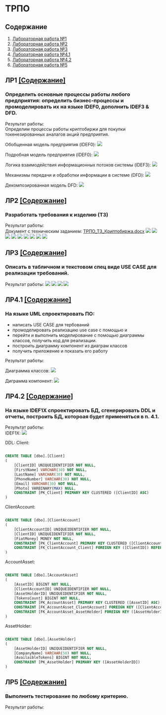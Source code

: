 # ТРПО
## <a name="Content"></a> Содержание
1. [Лабораторная работа №1](#LR1)
2. [Лабораторная работа №2](#LR2)
3. [Лабораторная работа №3](#LR3)
4. [Лабораторная работа №4.1](#LR4_1)
5. [Лабораторная работа №4.2](#LR4_2)
6. [Лабораторная работа №5](#LR5)

## <a name="LR1"></a> ЛР1 [[Содержание]](#Content)
### Определить основные процессы работы любого предприятия: определить бизнес-процессы и промоделировать их на языке IDEF0, дополнить IDEF3 & DFD.

Результат работы:   
Определим процессы работы криптобиржи для покупки токенезированных аналагов акций предприятия.

Обобщенная модель предприятия (IDEF0):
![](/lab1/img/idef0_a_0.png)

Подробная модель предприятия (IDEF0):
![](/lab1/img/idef0_a_0_1_1.png)

Логика взаимодействия информационных потоков системы (IDEF3):
![](/lab1/img/idef3.png)

Механизмы передачи и обработки информации в системе (DFD):
![](/lab1/img/dfd.png)

Декомпозированная модель DFD:
![](/lab1/img/dfd_decomposition.png)


## <a name="LR2"></a> ЛР2 [[Содержание]](#Content)
### Разработать требования к изделию (ТЗ)

Результат работы:   
Документ с техническим заданием: [ТРПО_ТЗ_Криптобиржа.docx](/lab2/ТРПО_ТЗ_Криптобиржа.docx)
![](/lab2/images/1.png)
![](/lab2/images/2.png)
![](/lab2/images/3.png)
![](/lab2/images/4.png)
![](/lab2/images/5.png)
![](/lab2/images/6.png)
![](/lab2/images/7.png)
![](/lab2/images/8.png)
![](/lab2/images/9.png)


## <a name="LR3"></a> ЛР3 [[Содержание]](#Content)
### Описать в табличном и текстовом спец виде USE CASE для реализации требований.

Результат работы:
![](/lab3/img/1.png)
![](/lab3/img/2.png)
![](/lab3/img/3.png)
![](/lab3/img/4.png)

## <a name="LR4_1"></a> ЛР4.1 [[Содержание]](#Content)
### На языке UML спроектировать ПО:
- написать USE CASE для тербований
- промоделировать реализацию use case с помощью и 
- перейти и выполнить моделирование с помощью диаграммы классов, получить код для реализации.
- построить диаграмму компонент из диаграм классов
- получить приложение и показать его работу

Результат работы:

Диаграмма классов:
![](/lab4_1/img/class_diagram.png)

Диграмма компонент:
![](/lab4_1/img/component_diagram.png)

## <a name="LR4_2"></a> ЛР4.2 [[Содержание]](#Content)
### На языке IDEF1X спроектировать БД, сгенерировать DDL и отчеты, построить БД, котороая будет применяться в п. 4.1.

Результат работы:   
IDEF1X:
![](/lab4_2/img/diagram.png)

DDL:
Client:
``` SQL

CREATE TABLE [dbo].[Client]
(
	[ClientID] UNIQUEIDENTIFIER NOT NULL, 
    [FirstName] VARCHAR(30) NOT NULL, 
    [LastName] VARCHAR(30) NOT NULL, 
    [PhoneNumber] VARCHAR(30) NOT NULL, 
    [Email] VARCHAR(30) NOT NULL, 
    [Photo] VARBINARY(MAX) NULL, 
    CONSTRAINT [PK_Client] PRIMARY KEY CLUSTERED ([ClientID] ASC)
)


```

ClientAccount:
``` SQL

CREATE TABLE [dbo].[ClientAccount]
(
	[ClientAccountID] UNIQUEIDENTIFIER NOT NULL, 
    [ClientID] UNIQUEIDENTIFIER NOT NULL, 
    [FiatMoney] MONEY NOT NULL, 
    CONSTRAINT [PK_ClientAccount] PRIMARY KEY CLUSTERED ([ClientAccountID] ASC), 
    CONSTRAINT [FK_ClientAccount_Client] FOREIGN KEY ([ClientID]) REFERENCES [dbo].[Client]([ClientID])
)


```

AccountAsset:
``` SQL

CREATE TABLE [dbo].[AccountAsset]
(
	[AssetID] BIGINT NOT NULL, 
    [ClientAccountID] UNIQUEIDENTIFIER NOT NULL, 
    [AssetHolderID] UNIQUEIDENTIFIER NOT NULL, 
    [TokensCount] BIGINT NOT NULL, 
    CONSTRAINT [PK_AccountAsset] PRIMARY KEY CLUSTERED ([AssetID] ASC), 
    CONSTRAINT [FK_AccountAsset_ClientAccount] FOREIGN KEY ([ClientAccountID]) REFERENCES [dbo].[ClientAccount]([ClientAccountID]), 
    CONSTRAINT [FK_AccountAsset_AssetHolder] FOREIGN KEY ([AssetHolderID]) REFERENCES [dbo].[AssetHolder]([AssetHolderID])
)


```

AssetHolder:
``` SQL

CREATE TABLE [dbo].[AssetHolder]
(
	[AssetHolderID] UNIQUEIDENTIFIER NOT NULL, 
    [CompanyName] VARCHAR(50) NOT NULL, 
    [AvailaibleTokens] BIGINT NOT NULL, 
    CONSTRAINT [PK_AssetHolder] PRIMARY KEY ([AssetHolderID])
)

```


## <a name="LR5"></a> ЛР5 [[Содержание]](#Content)
### Выполнить тестирование по любому критерию.

Результат работы:
